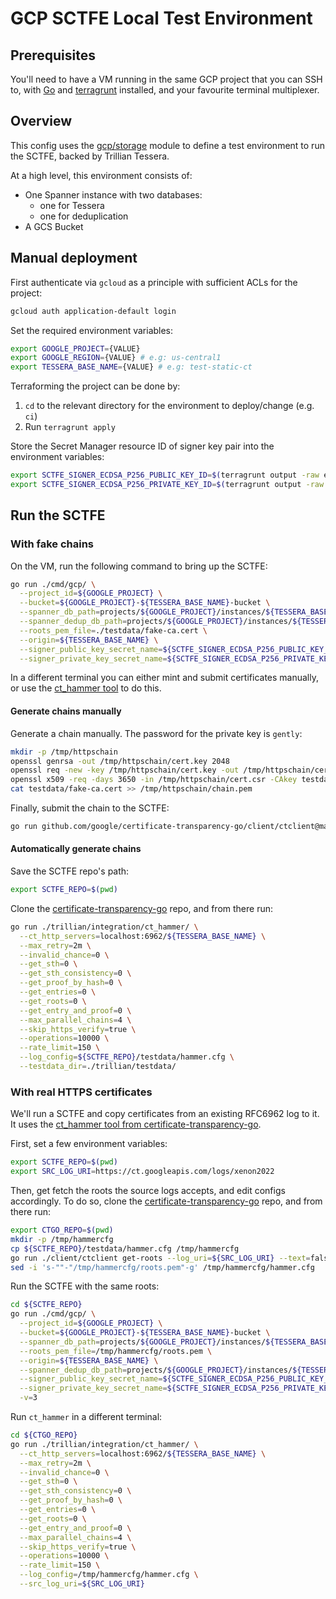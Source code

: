 # GCP SCTFE Local Test Environment

## Prerequisites
You'll need to have a VM running in the same GCP project that you can SSH to,
with [Go](https://go.dev/doc/install) and 
[terragrunt](https://terragrunt.gruntwork.io/docs/getting-started/install/) 
installed, and your favourite terminal multiplexer.

## Overview

This config uses the [gcp/storage](/deployment/modules/gcp/conformance) module to
define a test environment to run the SCTFE, backed by Trillian Tessera.

At a high level, this environment consists of:
- One Spanner instance with two databases:
  - one for Tessera
  - one for deduplication
- A GCS Bucket

## Manual deployment 

First authenticate via `gcloud` as a principle with sufficient ACLs for
the project:

```bash
gcloud auth application-default login
```

Set the required environment variables:

```bash
export GOOGLE_PROJECT={VALUE}
export GOOGLE_REGION={VALUE} # e.g: us-central1
export TESSERA_BASE_NAME={VALUE} # e.g: test-static-ct
```

Terraforming the project can be done by:
 1. `cd` to the relevant directory for the environment to deploy/change (e.g. `ci`)
 2. Run `terragrunt apply`

Store the Secret Manager resource ID of signer key pair into the environment variables:

```sh
export SCTFE_SIGNER_ECDSA_P256_PUBLIC_KEY_ID=$(terragrunt output -raw ecdsa_p256_public_key_id)
export SCTFE_SIGNER_ECDSA_P256_PRIVATE_KEY_ID=$(terragrunt output -raw ecdsa_p256_private_key_id)
```

## Run the SCTFE

### With fake chains

On the VM, run the following command to bring up the SCTFE:

```bash
go run ./cmd/gcp/ \
  --project_id=${GOOGLE_PROJECT} \
  --bucket=${GOOGLE_PROJECT}-${TESSERA_BASE_NAME}-bucket \
  --spanner_db_path=projects/${GOOGLE_PROJECT}/instances/${TESSERA_BASE_NAME}/databases/${TESSERA_BASE_NAME}-db \
  --spanner_dedup_db_path=projects/${GOOGLE_PROJECT}/instances/${TESSERA_BASE_NAME}/databases/${TESSERA_BASE_NAME}-dedup-db \
  --roots_pem_file=./testdata/fake-ca.cert \
  --origin=${TESSERA_BASE_NAME} \
  --signer_public_key_secret_name=${SCTFE_SIGNER_ECDSA_P256_PUBLIC_KEY_ID} \
  --signer_private_key_secret_name=${SCTFE_SIGNER_ECDSA_P256_PRIVATE_KEY_ID}
```

In a different terminal you can either mint and submit certificates manually, or
use the [ct_hammer
tool](https://github.com/google/certificate-transparency-go/blob/master/trillian/integration/ct_hammer/main.go)
to do this.

#### Generate chains manually

Generate a chain manually. The password for the private key is `gently`:

```bash
mkdir -p /tmp/httpschain
openssl genrsa -out /tmp/httpschain/cert.key 2048
openssl req -new -key /tmp/httpschain/cert.key -out /tmp/httpschain/cert.csr -config=testdata/fake-ca.cfg
openssl x509 -req -days 3650 -in /tmp/httpschain/cert.csr -CAkey testdata/fake-ca.privkey.pem -CA testdata/fake-ca.cert -outform pem -out /tmp/httpschain/chain.pem -provider legacy -provider default
cat testdata/fake-ca.cert >> /tmp/httpschain/chain.pem
```

Finally, submit the chain to the SCTFE:

```bash
go run github.com/google/certificate-transparency-go/client/ctclient@master upload --cert_chain=/tmp/httpschain/chain.pem --skip_https_verify --log_uri=http://localhost:6962/${TESSERA_BASE_NAME}
```

#### Automatically generate chains

Save the SCTFE repo's path:

```bash
export SCTFE_REPO=$(pwd)
```

Clone the [certificate-transparency-go](https://github.com/google/certificate-transparency-go) repo, and from there run:

```bash
go run ./trillian/integration/ct_hammer/ \
  --ct_http_servers=localhost:6962/${TESSERA_BASE_NAME} \
  --max_retry=2m \
  --invalid_chance=0 \
  --get_sth=0 \
  --get_sth_consistency=0 \
  --get_proof_by_hash=0 \
  --get_entries=0 \
  --get_roots=0 \
  --get_entry_and_proof=0 \
  --max_parallel_chains=4 \
  --skip_https_verify=true \
  --operations=10000 \
  --rate_limit=150 \
  --log_config=${SCTFE_REPO}/testdata/hammer.cfg \
  --testdata_dir=./trillian/testdata/
```

### With real HTTPS certificates

We'll run a SCTFE and copy certificates from an existing RFC6962 log to it.
It uses the [ct_hammer tool from certificate-transparency-go](https://github.com/google/certificate-transparency-go/tree/aceb1d4481907b00c087020a3930c7bd691a0110/trillian/integration/ct_hammer).

First, set a few environment variables:

```bash
export SCTFE_REPO=$(pwd)
export SRC_LOG_URI=https://ct.googleapis.com/logs/xenon2022
```

Then, get fetch the roots the source logs accepts, and edit configs accordingly.
To do so, clone the [certificate-transparency-go](https://github.com/google/certificate-transparency-go) repo, and from there run:

```bash
export CTGO_REPO=$(pwd)
mkdir -p /tmp/hammercfg
cp ${SCTFE_REPO}/testdata/hammer.cfg /tmp/hammercfg
go run ./client/ctclient get-roots --log_uri=${SRC_LOG_URI} --text=false > /tmp/hammercfg/roots.pem
sed -i 's-""-"/tmp/hammercfg/roots.pem"-g' /tmp/hammercfg/hammer.cfg
```

Run the SCTFE with the same roots:

```bash
cd ${SCTFE_REPO}
go run ./cmd/gcp/ \
  --project_id=${GOOGLE_PROJECT} \
  --bucket=${GOOGLE_PROJECT}-${TESSERA_BASE_NAME}-bucket \
  --spanner_db_path=projects/${GOOGLE_PROJECT}/instances/${TESSERA_BASE_NAME}/databases/${TESSERA_BASE_NAME}-db \
  --roots_pem_file=/tmp/hammercfg/roots.pem \
  --origin=${TESSERA_BASE_NAME} \
  --spanner_dedup_db_path=projects/${GOOGLE_PROJECT}/instances/${TESSERA_BASE_NAME}/databases/${TESSERA_BASE_NAME}-dedup-db \
  --signer_public_key_secret_name=${SCTFE_SIGNER_ECDSA_P256_PUBLIC_KEY_ID} \
  --signer_private_key_secret_name=${SCTFE_SIGNER_ECDSA_P256_PRIVATE_KEY_ID} \
  -v=3
```

Run `ct_hammer` in a different terminal:

```bash
cd ${CTGO_REPO}
go run ./trillian/integration/ct_hammer/ \
  --ct_http_servers=localhost:6962/${TESSERA_BASE_NAME} \
  --max_retry=2m \
  --invalid_chance=0 \
  --get_sth=0 \
  --get_sth_consistency=0 \
  --get_proof_by_hash=0 \
  --get_entries=0 \
  --get_roots=0 \
  --get_entry_and_proof=0 \
  --max_parallel_chains=4 \
  --skip_https_verify=true \
  --operations=10000 \
  --rate_limit=150 \
  --log_config=/tmp/hammercfg/hammer.cfg \
  --src_log_uri=${SRC_LOG_URI}
```
